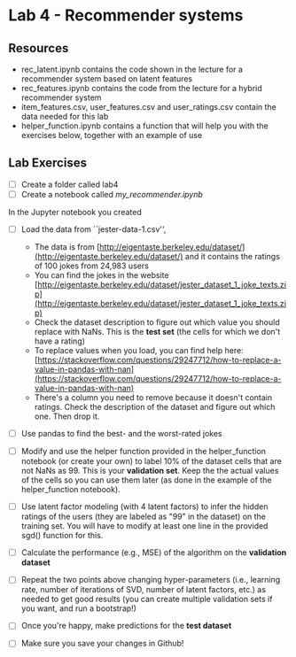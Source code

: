 # Lab 4 - Recommender systems

## Resources

* rec_latent.ipynb contains the code shown in the lecture for a recommender system based on latent features
* rec_features.ipynb contains the code from the lecture for a hybrid recommender system
* item_features.csv, user_features.csv and user_ratings.csv contain the data needed for this lab
* helper_function.ipynb contains a function that will help you with the exercises below, together with an example of use


## Lab Exercises

- [ ] Create a folder called lab4
- [ ] Create a notebook called *my_recommender.ipynb*

In the Jupyter notebook you created
- [ ] Load the data from ``jester-data-1.csv'',
    * The data is from [http://eigentaste.berkeley.edu/dataset/](http://eigentaste.berkeley.edu/dataset/) and it contains the ratings of 100 jokes from 24,983 users
	* You can find the jokes in the website [http://eigentaste.berkeley.edu/dataset/jester_dataset_1_joke_texts.zip](http://eigentaste.berkeley.edu/dataset/jester_dataset_1_joke_texts.zip)
	* Check the dataset description to figure out which value you should replace with NaNs. This is the **test set** (the cells for which we don't have a rating)
	* To replace values when you load, you can find help here: [https://stackoverflow.com/questions/29247712/how-to-replace-a-value-in-pandas-with-nan](https://stackoverflow.com/questions/29247712/how-to-replace-a-value-in-pandas-with-nan)
	* There's a column you need to remove because it doesn't contain ratings. Check the description of the dataset and figure out which one. Then drop it.
- [ ] Use pandas to find the best- and the worst-rated jokes
- [ ] Modify and use the helper function provided in the helper_function notebook (or create your own) to label 10% of the dataset cells that are not NaNs as 99. This is your **validation set**. Keep the the actual values of the cells so you can use them later (as done in the example of the helper_function notebook). 
- [ ] Use latent factor modeling (with 4 latent factors) to infer the hidden ratings of the users (they are labeled as "99" in the dataset) on the training set. You will have to modify at least one line in the provided sgd() function for this.
- [ ] Calculate the performance (e.g., MSE) of the algorithm on the **validation dataset**
- [ ] Repeat the two points above changing hyper-parameters (i.e., learning rate, number of iterations of SVD, number of latent factors, etc.) as needed to get good results (you can create multiple validation sets if you want, and run a bootstrap!)
- [ ] Once you're happy, make predictions for the **test dataset**
- [ ] Make sure you save your changes in Github!

